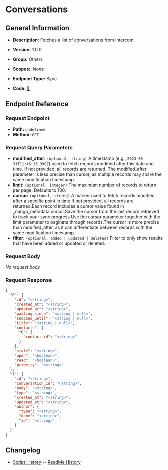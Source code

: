 # Conversations

## General Information

- **Description:** Fetches a list of conversations from Intercom

- **Version:** 1.0.0
- **Group:** Others
- **Scopes:**: _None_
- **Endpoint Type:** Sync
- **Code:** [🔗](https://github.com/NangoHQ/integration-templates/tree/main/integrations/intercom/syncs/conversations.ts)

## Endpoint Reference

### Request Endpoint

- **Path:** `undefined`
- **Method:** `GET`

### Request Query Parameters

- **modified_after:** `(optional, string)` A timestamp (e.g., `2023-05-31T11:46:13.390Z`) used to fetch records modified after this date and time. If not provided, all records are returned. The modified_after parameter is less precise than cursor, as multiple records may share the same modification timestamp.
- **limit:** `(optional, integer)` The maximum number of records to return per page. Defaults to 100.
- **cursor:** `(optional, string)` A marker used to fetch records modified after a specific point in time.If not provided, all records are returned.Each record includes a cursor value found in _nango_metadata.cursor.Save the cursor from the last record retrieved to track your sync progress.Use the cursor parameter together with the limit parameter to paginate through records.The cursor is more precise than modified_after, as it can differentiate between records with the same modification timestamp.
- **filter:** `(optional, added | updated | deleted)` Filter to only show results that have been added or updated or deleted.

### Request Body

_No request body_

### Request Response

```json
{
  "0": {
    "id": "<string>",
    "created_at": "<string>",
    "updated_at": "<string>",
    "waiting_since": "<string | null>",
    "snoozed_until": "<string | null>",
    "title": "<string | null>",
    "contacts": {
      "0": {
        "contact_id": "<string>"
      }
    },
    "state": "<string>",
    "open": "<boolean>",
    "read": "<boolean>",
    "priority": "<string>"
  },
  "1": {
    "id": "<string>",
    "conversation_id": "<string>",
    "body": "<string>",
    "type": "<string>",
    "created_at": "<string>",
    "updated_at": "<string>",
    "author": {
      "type": "<string>",
      "name": "<string>",
      "id": "<string>"
    }
  }
}
```

## Changelog

- [Script History](https://github.com/NangoHQ/integration-templates/commits/main/integrations/intercom/syncs/conversations.ts)
-- [ReadMe History](https://github.com/NangoHQ/integration-templates/commits/main/integrations/intercom/syncs/conversations.md)
